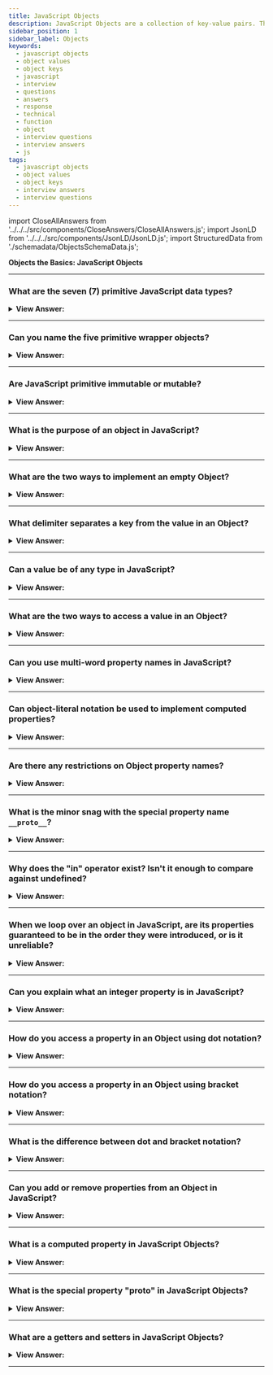 ```yaml
---
title: JavaScript Objects
description: JavaScript Objects are a collection of key-value pairs. They are used to store data. String, Symbol, BigInt, Boolean, undefined, number, and null data types.
sidebar_position: 1
sidebar_label: Objects
keywords:
  - javascript objects
  - object values
  - object keys
  - javascript
  - interview
  - questions
  - answers
  - response
  - technical
  - function
  - object
  - interview questions
  - interview answers
  - js
tags:
  - javascript objects
  - object values
  - object keys
  - interview answers
  - interview questions
---
```


import CloseAllAnswers from '../../../src/components/CloseAnswers/CloseAllAnswers.js';
import JsonLD from '../../../src/components/JsonLD/JsonLD.js';
import StructuredData from './schemadata/ObjectsSchemaData.js';

<JsonLD data={StructuredData} />

<head>
  <title>JavaScript Objects | JavaScript Frontend Phone Interview</title>
</head>

**Objects the Basics: JavaScript Objects**

<CloseAllAnswers />

---

### What are the seven (7) primitive JavaScript data types?

<details>
  <summary><strong>View Answer:</strong></summary>
  <div>
  <div><strong>Interview Response:</strong> The seven primitive data types include String, Symbol, BigInt, Boolean, undefined, number, and null data types.</div><br />
  <div><strong>Technical Response:</strong> There are seven primitive data types: text, integer, BigInt, Boolean, undefined, Symbol, and null. A primitive value gets directly represented at the language implementation's lowest level most of the time.
  </div>
  </div>
</details>

---

### Can you name the five primitive wrapper objects?

<details>
  <summary><strong>View Answer:</strong></summary>
  <div>
  <div><strong>Interview Response:</strong> The five primitive wrapper objects in JavaScript are: String, Number, Boolean, Symbol, and BigInt.
  </div><br />
  <div><strong className="codeExample">Code Example:</strong><br /><br />

  <div></div>

```js
const str = new String("Hello");
console.log(str.length); // Outputs: 5
console.log(str.toUpperCase()); // Outputs: HELLO

const num = new Number(42);
console.log(num.toFixed(2)); // Outputs: 42.00

const bool = new Boolean(true);
console.log(bool.valueOf()); // Outputs: true

const sym = Symbol("mySymbol");
console.log(sym.toString()); // Outputs: Symbol(mySymbol)

const bigInt = BigInt("9007199254740991");
console.log(bigInt.toString()); // Outputs: 9007199254740991
```

  </div>
  </div>
</details>

---

### Are JavaScript primitive immutable or mutable?

<details>
  <summary><strong>View Answer:</strong></summary>
  <div>
  <div><strong>Interview Response:</strong> JavaScript primitives are immutable, meaning their values cannot be changed after they are created. This ensures data consistency.</div><br />
  <div><strong>Technical Response:</strong> All primitives are unchanging and unchangeable. It is crucial to distinguish between a primitive and a variable with a primitive value. The variable can assign a new value, but it cannot get modified like objects, arrays, and functions can. A primitive can get swapped, but we cannot directly alter them.<br />
  </div><br />
  <div><strong className="codeExample">Code Example:</strong><br /><br />

  <div></div>

```js
// Using a string method does not mutate the string
var bar = 'baz';
console.log(bar); // baz
bar.toUpperCase();
console.log(bar); // baz

// Using an array method mutates the array
var foo = [];
console.log(foo); // []
foo.push('plugh');
console.log(foo); // ["plugh"]

// Assignment gives the primitive a new (not a mutated) value
bar = bar.toUpperCase(); // BAZ
```

  </div>
  </div>
</details>

---

### What is the purpose of an object in JavaScript?

<details>
  <summary><strong>View Answer:</strong></summary>
  <div>
  <div><strong>Interview Response:</strong> Objects serve as collections of key-value pairs, organizing and storing data, allowing for complex structures, and facilitating methods for manipulating data.
</div><br />
  <div><strong className="codeExample">Code Example:</strong><br /><br />

  <div></div>

```js
let user = {
  // an object
  name: 'John', // by key "name" store value "John"
  age: 30, // by key "age" store value 30
};
```

:::note

In JavaScript, objects penetrate almost every aspect of the language.

:::

  </div>
  </div>
</details>

---

### What are the two ways to implement an empty Object?

<details>
  <summary><strong>View Answer:</strong></summary>
  <div>
  <div><strong>Interview Response:</strong> You can use an object constructor or an object literal. The two methods for creating an empty object in JavaScript are: using object literal syntax (let obj = &#123;&#125;), and the Object constructor (let obj = new Object())</div><br />
  <div><strong>Technical Response:</strong> We can create an empty object ("empty cabinet") using one of two syntaxes. You can use an object constructor or an object literal. The Object constructor gets called with the new keyword, and we should not confuse this with native Objects that should get called without the new keyword.<br />
  </div><br />
  <div><strong className="codeExample">Code Example:</strong><br /><br />

  <div></div>

```js
let user = new Object(); // "object constructor" syntax
let user = {}; // "object literal" syntax
```

  </div>
  </div>
</details>

---

### What delimiter separates a key from the value in an Object?

<details>
  <summary><strong>View Answer:</strong></summary>
  <div>
  <div><strong>Interview Response:</strong> In an Object, the delimiter that separates a key from the value is the colon.
</div><br />
  <div><strong className="codeExample">Code Example:</strong><br /><br />

  <div></div>

```js
let user = {
  // an object
  name: 'John', // key : value
  age: 30, // by key "age" store value 30
};
```

  </div>
  </div>
</details>

---

### Can a value be of any type in JavaScript?

<details>
  <summary><strong>View Answer:</strong></summary>
  <div>
  <div><strong>Interview Response:</strong> Yes, a value in JavaScript can be of any type, including primitive data types, objects, arrays, and functions, allowing for versatile data structures.
</div><br />
  <div><strong className="codeExample">Code Example:</strong><br /><br />

  <div></div>

```js
// Number
let age = 25;

// String
let name = "John";

// Boolean
let isStudent = true;

// Object
let person = { name: "Alice", age: 30 };

// Array
let numbers = [1, 2, 3, 4, 5];

// Function
function greet() {
  console.log("Hello!");
}

// Undefined
let undefinedValue;

// Null
let nullValue = null;
```

  </div>
  </div>
</details>

---

### What are the two ways to access a value in an Object?

<details>
  <summary><strong>View Answer:</strong></summary>
  <div>
  <div><strong>Interview Response:</strong> Two ways to access a value in an object: dot notation (obj.key), and bracket notation (obj['key']). Both return the corresponding value.</div><br />
  <div><strong>Technical Response:</strong> In JavaScript, the dot notation and bracket notation get used in accessing object attributes. The dot notation commonly gets used because it is easier to read and grasp and is less verbose. The primary distinction between dot notation and bracket notation is that bracket notation allows us to access object characteristics through variables.<br />
  </div><br />
  <div><strong className="codeExample">Code Example:</strong><br /><br />

  <div></div>

```js
let obj = {
  cat: 'meow',
  dog: 'woof',
};

// Dot Notation
let sound = obj.cat;
console.log(sound);
// meow

// Bracket Notation
let sound = obj['cat']; // Notice that cat is in ‘quotes’ (required)
console.log(sound);
// meow
```

  </div>
  </div>
</details>

---

### Can you use multi-word property names in JavaScript?

<details>
  <summary><strong>View Answer:</strong></summary>
  <div>
  <div><strong>Interview Response:</strong> Technically, JavaScript allows multi-word properties in objects, but this approach does not meet specifications because it can lead to errors. We should use camel-case as recommended by most style guides.</div><br />
  <div><strong>Technical Response:</strong> Technically, JavaScript enables multi-word properties in Objects, but it is not encouraged since it might create issues later in your code when you try to access it. The problem becomes evident when you try to access the property using dot notation. When naming functions, objects, attributes, and variables in JavaScript, you should always use the camelCase naming style.<br />
  </div><br />
  <div><strong className="codeExample">Code Example:</strong><br /><br />

  <div></div>

```js
let user = {
  name: "John",
  age: 30,
  "likes birds": true,  // multi-word property name must be quoted
};

console.log(user['likes birds']); // return true
console.log(user.likes birds); // returns a SyntaxError
```

  </div>
  </div>
</details>

---

### Can object-literal notation be used to implement computed properties?

<details>
  <summary><strong>View Answer:</strong></summary>
  <div>
  <div><strong>Interview Response:</strong> Yes, you may assign the expression as a property to an object without first creating it with object-literal notation.
</div><br />
<div><strong>Technical Response:</strong> Yes, object-literal notation in JavaScript can be used to implement computed properties using square bracket notation &#123; [expression]: value &#125;. The expression inside brackets is evaluated as the property key.
</div><br />
  <div><strong className="codeExample">Code Example:</strong><br /><br />

  <div></div>

```js
// Complex Expressions inside of square brackets
function objectify(key, value) {
  return {
    [key]: value,
  };
}

objectify('name', 'Tyler'); // { name: 'Tyler' }

//////////////////////////

let fruit = 'apple';
let bag = {
  [fruit + 'Computers']: 5, // bag.appleComputers = 5
};

console.log(bag.appleComputers); // logs 5
```

  </div>
  </div>
</details>

---

### Are there any restrictions on Object property names?

<details>
  <summary><strong>View Answer:</strong></summary>
  <div>
  <div><strong>Interview Response:</strong> Object property names in JavaScript can be any string or Symbol. They should not conflict with built-in method names or reserved keywords, and avoid special characters.</div><br />
  <div><strong>Technical Response:</strong> There are no known constraints on naming Object properties. However, we should not use reserved keywords in most JavaScript components. It is possible to utilize reserved keywords as property names without making a mistake, although it is not encouraged. They can be strings or symbols (a specific form of identifier).<br />
  </div><br />
  <div><strong className="codeExample">Code Example:</strong><br /><br />

  <div></div>

```js
// these properties are all right
let obj = {
  for: 1,
  let: 2,
  return: 3,
};

console.log(obj.for + obj.let + obj.return); // 6
```

  </div>
  </div>
</details>

---

### What is the minor snag with the special property name `__proto__`?

<details>
  <summary><strong>View Answer:</strong></summary>
  <div>
  <div><strong>Interview Response:</strong> It is not recommended to assign a non-object value, like a primitive value, to the special property name `__proto__` in JavaScript, as it may lead to unexpected outcomes.
</div><br />
  <div><strong className="codeExample">Code Example:</strong><br /><br />

  <div></div>

```js
let obj = {};
obj.__proto__ = 5; // assign a number
console.log(obj.__proto__); // [object Object] - the value is an object, didn't work as intended
```

  </div>
  </div>
</details>

---

### Why does the "in" operator exist? Isn't it enough to compare against undefined?

<details>
  <summary><strong>View Answer:</strong></summary>
  <div>
  <div><strong>Interview Response:</strong> The "in" operator checks for property existence, including inherited properties. Comparing against undefined won't detect a property explicitly set to undefined.</div><br />
  <div><strong>Note:</strong> We should not use the "in" operator to loop over arrays; not a recommended approach.
  </div><br />
  <div><strong>Technical Answer:</strong>The comparison with undefined, on the other hand, works most of the time. However, there is one exception where it fails yet "in" works ideally. We may use the "in" operator to check if a property exists.
  </div><br />
  <div><strong className="codeExample">Code Example:</strong><br /><br />

  <div></div>

```js
let obj = {
  test: undefined,
};

console.log(obj.test); // returns undefined, so - no such property?

console.log(obj.test === undefined); // true

console.log('test' in obj); // true, the property does exist!
```

  </div>
  </div>
</details>

---

### When we loop over an object in JavaScript, are its properties guaranteed to be in the order they were introduced, or is it unreliable?

<details>
  <summary><strong>View Answer:</strong></summary>
  <div>
  <div><strong>Interview Response:</strong> For objects, JavaScript does not guarantee the order of properties. However, for Array and Map objects, items are ordered in the sequence they were added.
</div><br />
  <div><strong className="codeExample">Code Example:</strong><br /><br />

  <div></div>

```js
// Integers are in sorted order
let codes = {
  49: 'Germany',
  41: 'Switzerland',
  44: 'Great Britain',
  // ..,
  1: 'USA',
};

for (let code in codes) {
  console.log(code); // 1, 41, 44, 49
}

let user = {
  name: 'John',
  surname: 'Smith',
};
user.age = 25; // add one more

// non-integer properties are listed in the creation order
for (let prop in user) {
  console.log(prop); // name, surname, age
}
```

  </div>
  </div>
</details>

---

### Can you explain what an integer property is in JavaScript?

<details>
  <summary><strong>View Answer:</strong></summary>
  <div>
  <div><strong>Interview Response:</strong> The "integer property" term here means a string that converts to and from an integer without a change. Basically, an integer property is a property whose key is a string representation of a non-negative integer.
</div><br />
  <div><strong className="codeExample">Code Example:</strong><br /><br />

  <div></div>

```js
// Math.trunc is a built-in function that removes the decimal part
console.log(String(Math.trunc(Number('49')))); // "49", same, integer property
console.log(String(Math.trunc(Number('+49')))); // "49", not same "+49" ⇒ not integer property
console.log(String(Math.trunc(Number('1.2')))); // "1", not same "1.2" ⇒ not integer property
```

  </div>
  </div>
</details>

---

### How do you access a property in an Object using dot notation?

<details>
  <summary><strong>View Answer:</strong></summary>
  <div>
  <div><strong>Interview Response:</strong> You can access a property in an Object using dot notation by specifying the Object followed by a dot and the property name: objectName.propertyKey.
  </div><br />
  <div><strong className="codeExample">Code Example:</strong><br /><br />

  <div></div>

```js
let car = {
  brand: 'Toyota',
  model: 'Corolla',
  year: 2022
};

console.log(car.brand); // Output: 'Toyota'
```

  </div>
  </div>
</details>

---

### How do you access a property in an Object using bracket notation?

<details>
  <summary><strong>View Answer:</strong></summary>
  <div>
  <div><strong>Interview Response:</strong> You can access a property in an Object using bracket notation by specifying the Object followed by square brackets and the property name as a string: objectName['propertyKey']
  </div><br />
  <div><strong className="codeExample">Code Example:</strong><br /><br />

  <div></div>

```js
let person = {
  name: 'John',
  age: 30,
  occupation: 'Engineer'
};

console.log(person['name']); // Output: 'John'
```

  </div>
  </div>
</details>

---

### What is the difference between dot and bracket notation?

<details>
  <summary><strong>View Answer:</strong></summary>
  <div>
  <div><strong>Interview Response:</strong> Dot notation (obj.property) is shorter and readable, but can't handle property names with spaces/special characters. Bracket notation (obj["property"]) can handle any string as a property name.
  </div>
  </div>
</details>

---

### Can you add or remove properties from an Object in JavaScript?

<details>
  <summary><strong>View Answer:</strong></summary>
  <div>
  <div><strong>Interview Response:</strong> Yes, you can add a property to an object with (obj.newProp = value) and remove it with (delete obj.propName) in JavaScript.</div><br />
  <div><strong className="codeExample">Code Example:</strong><br /><br />

  <div></div>

```js
let obj = {};

// Adding property
obj.newProp = 'Hello';
console.log(obj); // Output: { newProp: 'Hello' }

// Removing property
delete obj.newProp;
console.log(obj); // Output: {}

```

  </div>
  </div>
</details>

---

### What is a computed property in JavaScript Objects?

<details>
  <summary><strong>View Answer:</strong></summary>
  <div>
  <div><strong>Interview Response:</strong> A computed property in JavaScript is a property of an object defined using bracket notation with an expression, which is computed as the property name.</div><br />
  <div><strong className="codeExample">Code Example:</strong><br /><br />

  <div></div>

```js
let propName = "age";

let user = {
  ["first" + "Name"]: "John", // computed property
  [propName]: 25              // computed property
};

console.log(user); // Output: { firstName: 'John', age: 25 }
```

  </div>
  </div>
</details>

---

### What is the special property "**proto**" in JavaScript Objects?

<details>
  <summary><strong>View Answer:</strong></summary>
  <div>
  <div><strong>Interview Response:</strong> The __proto__ property in JavaScript is a non-standard, deprecated way to get or set the prototype of an object, part of the object's internal [[Prototype]] property.</div><br />
  <div><strong className="codeExample">Code Example:</strong><br /><br />

  <div></div>

```js
let animal = {
  eats: true
};

let rabbit = {
  jumps: true
};

rabbit.__proto__ = animal; // set rabbit's prototype to animal

console.log(rabbit.eats); // Output: true
```

<p>In this example, rabbit inherits the eats property from animal through the prototype chain, thanks to the __proto__ property. However, the use of __proto__ is not recommended due to compatibility and performance issues. Instead, you should use Object.create(), Object.getPrototypeOf(), and Object.setPrototypeOf().</p>

  </div>
  </div>
</details>

---

### What are a getters and setters in JavaScript Objects?

<details>
  <summary><strong>View Answer:</strong></summary>
  <div>
  <div><strong>Interview Response:</strong> In JavaScript, getters and setters are special methods in an object, defined with `get` and `set`, used for retrieving and setting property values, allowing additional control.</div><br />
  <div><strong className="codeExample">Code Example:</strong><br /><br />

  <div></div>

```js
let user = {
  firstName: "John",
  lastName: "Doe",
  get fullName() {
    return `${this.firstName} ${this.lastName}`;
  },
  set fullName(name) {
    [this.firstName, this.lastName] = name.split(' ');
  }
};

console.log(user.fullName); // Output: John Doe

user.fullName = "Jane Doe";
console.log(user.fullName); // Output: Jane Doe
```

<p>In this example, fullName is a getter that returns the concatenation of firstName and lastName, and a setter that splits a name into firstName and lastName.</p>

  </div>
  </div>
</details>

---
